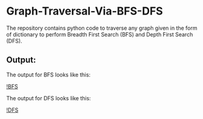 # Graph-Traversal-Via-BFS-DFS
The repository contains python code to traverse any graph given in the form of dictionary to perform Breadth First Search (BFS) and Depth First Search (DFS).

## Output:

The output for BFS looks like this:

[!BFS]("https://github.com/Agha-Muqarib/Graph-Traversal-Via-BFS-DFS/blob/main/Images/BFS.png")

The output for DFS looks like this:

[!DFS]("https://github.com/Agha-Muqarib/Graph-Traversal-Via-BFS-DFS/blob/main/Images/DFS.png")
